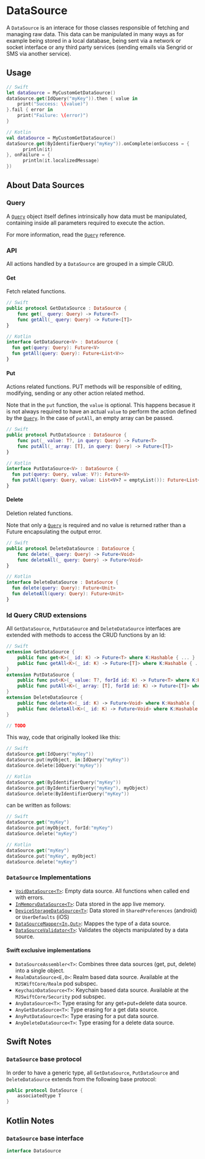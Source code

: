 # DataSource

A `DataSource` is an interace for those classes responsible of fetching and managing raw data. This data can be manipulated in many ways as for example being stored in a local database, being sent via a network or socket interface or any third party services (sending emails via Sengrid or SMS via another service).

## Usage

```swift
// Swift
let dataSource = MyCustomGetDataSource()
dataSource.get(IdQuery("myKey")).then { value in
    print("Success: \(value)")
}.fail { error in 
    print("Failure: \(error)")
}
```

```kotlin
// Kotlin
val dataSource = MyCustomGetDataSource()
dataSource.get(ByIdentifierQuery("myKey")).onComplete(onSuccess = {
      println(it)
}, onFailure = {
      println(it.localizedMessage)
})
```

## About Data Sources

### Query

A [`Query`](Query.md) object itself defines intrinsically how data must be manipulated, containing inside all parameters required to execute the action.

For more information, read the [`Query`](Query.md) reference.

### API

All actions handled by a `DataSource` are grouped in a simple CRUD.

#### **Get**

Fetch related functions. 

```swift
// Swift
public protocol GetDataSource : DataSource {
    func get(_ query: Query) -> Future<T>
    func getAll(_ query: Query) -> Future<[T]>
}
```

```kotlin
// Kotlin
interface GetDataSource<V> : DataSource {
  fun get(query: Query): Future<V>
  fun getAll(query: Query): Future<List<V>>
}
```

#### **Put**

Actions related functions. PUT methods will be responsible of editing, modifying, sending or any other action related method.

Note that in the `put` function, the `value` is optional. This happens becasue it is not always required to have an actual `value` to perform the action defined by the [`Query`](Query.md). In the case of `putAll`, an empty array can be passed.

```swift
// Swift
public protocol PutDataSource : DataSource {
    func put(_ value: T?, in query: Query) -> Future<T>
    func putAll(_ array: [T], in query: Query) -> Future<[T]>
}
```

```kotlin
// Kotlin
interface PutDataSource<V> : DataSource {
  fun put(query: Query, value: V?): Future<V>
  fun putAll(query: Query, value: List<V>? = emptyList()): Future<List<V>>
}
```

#### **Delete**

Deletion related functions.

Note that only a [`Query`](Query.md) is required and no value is returned rather than a Future encapsulating the output error.

```swift
// Swift
public protocol DeleteDataSource : DataSource {
    func delete(_ query: Query) -> Future<Void>
    func deleteAll(_ query: Query) -> Future<Void>
}
```

```kotlin
// Kotlin
interface DeleteDataSource : DataSource {
  fun delete(query: Query): Future<Unit>
  fun deleteAll(query: Query): Future<Unit>
}
```

### **Id Query** CRUD extensions

All  `GetDataSource`, `PutDataSource` and `DeleteDataSource` interfaces are extended with methods to access the CRUD functions by an Id:

```swift
// Swift
extension GetDataSource {
    public func get<K>(_ id: K) -> Future<T> where K:Hashable { ... }
    public func getAll<K>(_ id: K) -> Future<[T]> where K:Hashable { ... }
}
extension PutDataSource {
    public func put<K>(_ value: T?, forId id: K) -> Future<T> where K:Hashable { ... }
    public func putAll<K>(_ array: [T], forId id: K) -> Future<[T]> where K:Hashable { ... }
}
extension DeleteDataSource {
    public func delete<K>(_ id: K) -> Future<Void> where K:Hashable { ... }
    public func deleteAll<K>(_ id: K) -> Future<Void> where K:Hashable { ... }
}
```

```kotlin
// TODO
```

This way, code that originally looked like this:

```swift
// Swift
dataSource.get(IdQuery("myKey"))
dataSource.put(myObject, in:IdQuery("myKey"))
dataSource.delete(IdQuery("myKey"))
```
```kotlin
// Kotlin
dataSource.get(ByIdentifierQuery("myKey"))
dataSource.put(ByIdentifierQuery("myKey"), myObject)
dataSource.delete(ByIdentifierQuery("myKey"))
```

can be written as follows:

```swift
// Swift
dataSource.get("myKey")
dataSource.put(myObject, forId:"myKey")
dataSource.delete("myKey")
```
```kotlin
// Kotlin
dataSource.get("myKey")
dataSource.put("myKey", myObject)
dataSource.delete("myKey")
```


### `DataSource` Implementations

- [`VoidDataSource<T>`](VoidDataSource.md): Empty data source. All functions when called end with errors.
- [`InMemoryDataSource<T>`](InMemoryDataSource.md): Data stored in the app live memory.
- [`DeviceStorageDataSource<T>`](DeviceStorageDataSource.md): Data stored in `SharedPreferences` (android) or `UserDefaults` (iOS)
- [`DataSourceMapper<In,Out>`](DataSourceMapper.md): Mappes the type of a data source.
- [`DataSourceValidator<T>`](DataSourceValidator.md): Validates the objects manipulated by a data source.

#### Swift exclusive implementations

- `DataSourceAssembler<T>`: Combines three data sources (get, put, delete) into a single object.
- `RealmDataSource<E,O>`: Realm based data source. Available at the `MJSWiftCore/Realm` pod subspec.
- `KeychainDataSource<T>`: Keychain based data source. Available at the `MJSwiftCore/Security` pod subspec.
- `AnyDataSource<T>`: Type erasing for any get+put+delete data source.
- `AnyGetDataSource<T>`: Type erasing for a get data source.
- `AnyPutDataSource<T>`: Type erasing for a put data source.
- `AnyDeleteDataSource<T>`: Type erasing for a delete data source.

## Swift Notes

### `DataSource` base protocol
In order to have a generic type, all `GetDataSource`, `PutDataSource` and `DeleteDataSource` extends from the following base protocol:

```swift
public protocol DataSource {
    associatedtype T
}
```

## Kotlin Notes

### `DataSource` base interface

```kotlin
interface DataSource
```
